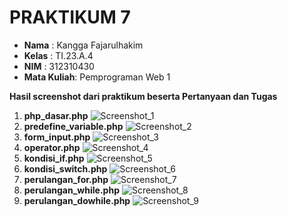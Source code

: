 # PRAKTIKUM 7
- **Nama**    : Kangga Fajarulhakim
- **Kelas**   : TI.23.A.4
- **NIM**     : 312310430
- **Mata Kuliah**: Pemprograman Web 1

**Hasil screenshot dari praktikum beserta Pertanyaan dan Tugas**

1. **php_dasar.php**
   ![Screenshot_1](https://github.com/user-attachments/assets/fe20a6c3-3eb7-4747-90e8-5f4379cedc40)
2. **predefine_variable.php**
   ![Screenshot_2](https://github.com/user-attachments/assets/023fc58a-e7d5-488c-ba10-b784283b9ca2)
3. **form_input.php**
   ![Screenshot_3](https://github.com/user-attachments/assets/f435df36-7f74-4912-80d1-dc4875288738)
4. **operator.php**
   ![Screenshot_4](https://github.com/user-attachments/assets/5d0df33e-f32d-4656-a766-e2f828e9d17a)
5. **kondisi_if.php**
   ![Screenshot_5](https://github.com/user-attachments/assets/4c27fff4-83d2-4ede-b405-1ddd18a52ed9)
6. **kondisi_switch.php**
   ![Screenshot_6](https://github.com/user-attachments/assets/a74ae070-b4f2-4611-80e7-d48a5638f526)
7. **perulangan_for.php**
   ![Screenshot_7](https://github.com/user-attachments/assets/60d9a0a5-a36f-4929-a613-18d128fc2b51)
8. **perulangan_while.php**
   ![Screenshot_8](https://github.com/user-attachments/assets/6d1bfc7d-0ae8-44b5-a988-93c4a9baff3b)
9. **perulangan_dowhile.php**
    ![Screenshot_9](https://github.com/user-attachments/assets/ff6faea2-366f-4bbb-ab88-14b5e3825ec1)

    








